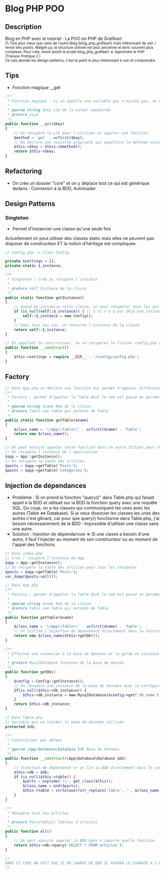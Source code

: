 # Blog PHP POO
## Description
Blog en PHP avec le tutoriel : La POO en PHP de Grafikart
<br>
<small>
/!\ Tuto plus vieux que celui de l'autre Blog (blog_php_grafikart) mais intéressant de voir / revoir des points. Malgré ça, la structure utilisée est plus ancienne et donc souvent plus complexe. Pour cela, revoir plutôt le projet blog_php_grafikart => Apprendre le PHP (Travaux Pratique 2
)
<br>
Ce tuto aborde les design patterns, c'est le point le plus intéressant à voir et comprendre.
</small>

## Tips
- Fonction magique __get
```PHP
/**
 * Fonction magique : si on appelle une variable qui n'existe pas, on utilise cette variable selon nos besoins. ATTENTION : ne pas en abuser (voir ne pas l'utiliser)
 *
 * @param string $key clé de la valeur souhaitée
 * @return void
 */
public function __get($key)
{
    // On récupère la clé pour l'utiliser et appeler une fonction
    $method = 'get' . ucfirst($key);
    // On déclare une nouvelle propriété qui appellera la méthode voulue la prochaine fois qu'on utilisera cette propriété (= utilisation de la méthode magique une seule fois)
    $this->$key = $this->$method();
    return $this->$key;
}
```
## Refactoring
- On crée un dossier "core" et on y déplace tout ce qui est générique dedans : Connexion à la BDD, Autoloader

## Design Patterns
### Singleton
- Permet d'instancier une classe qu'une seule fois

Actuellement on peut utiliser des classes static mais elles ne peuvent pas disposer de constructeur ET la notion d'héritage est compliquée.
```PHP
// Config.php -> Class Config

private $settings = [];
private static $_instance;

/**
 * Singleton : crée ou récupère l'instance
 *
 * @return self Instance de la classe
 */
public static function getInstance()
{
    // Quand on instancie cette classe, on veut récupérer tous les options del a BDD : user_name, bdd_name...
    if (is_null(self::$_instance)) { // S'il n'y a pas déjà une instance, on la crée
        self::$_instance = new Config();
    }
    // Dans tous les cas, on retourne l'instance de la classe
    return self::$_instance;
}

// En appelant le constructeur, on va récupérer le fichier config.php contenant la configuration dans un tableau
public function __construct()
{
    $this->settings = require __DIR__ . '/config/config.php';
}
```

## Factory
```PHP
// Dans App.php on déclare une fonction qui permet d'appeler différentes tables
/**
 * Factory : permet d'appeler la Table dont le nom est passé en paramètre
 *
 * @param string $name Nom de la classe
 * @return Table une table qui extends de Table
 */
public static function getTable($name)
{
    $class_name = '\\App\\Table\\' . ucfirst($name) . 'Table';
    return new $class_name();
}

// On peut ensuite appeler cette fonction dans un autre fichier pour récupérer les tables voulues et utiliser les requêtes SQL associées
// On récupère l'instance de l'application
$app = App::getInstance();
// On récupère la table des articles
$posts = $app->getTable('Posts');
$posts = $app->getTable('Categories');
```

## Injection de dépendances
- Problème : Si on prend la fonction "query()" dans Table.php qui faisait appel à la BDD et utilisait sur la BDD la fonction query avec une requête SQL. Du coup, on a les classes qui communiquent les unes avec les autres (Table <=> Database). Si je veux dissocier les classes les unes des autres c'est gênant, car pour que query() fonctionne dans Table.php, j'ai besoin nécessairement de la BDD : Impossible d'utiliser une classe sans une autre.
- Solution : Injection de dépendances => Si une classe a besoin d'une autre, il faut l'injecter au moment de son constructeur ou au moment de l'appel des fonctions.
```PHP
// Dans index.php
// Crée / récupère l'instance de App
$app = App::getInstance();
// On récupère la table des articles pour tous les récupérer
$posts = $app->getTable('Posts');
var_dump($posts->all());

// Dans App.php
/**
 * Factory : permet d'appeler la Table dont le nom est passé en paramètre
 *
 * @param string $name Nom de la classe
 * @return Table une table qui extends de Table
 */
public function getTable($name)
{
    $class_name = '\\App\\Table\\' . ucfirst($name) . 'Table';
    // On utilise l'injection de dépendance directement dans la Factory
    return new $class_name($this->getDb());
}

/**
 * Effectue une connexion à la base de données et la garde en instance de classe
 *
 * @return MysqlDatabase Instance de la base de donnée
 */
public function getDb()
{
    $config = Config::getInstance();
    // On récupère une instance de la base de données avec la configuration
    if(is_null($this->db_instance)) {
        $this->db_instance = new MysqlDatabase($config->get('db_name'), $config->get('db_user'), $config->get('db_pass'), $config->get('db_host'));
    }
    return $this->db_instance;
}

// Dans Table.php
// Variable qui va stocker le base de données utilisée
protected $db;

/**
 * Constructeur par défaut
 *
 * @param \App\Database\Database $db Base de données
 */
public function __construct(\App\Database\Database $db)
{
    // Injection de dépendance => on lie la BDD directement dans le constructeur
    $this->db = $db;
    if (is_null($this->table)) {
        $parts = explode('\\', get_class($this));
        $class_name = end($parts);
        $this->table = strtolower(str_replace('Table', '', $class_name));
    }
}

/**
 * Récupère tous les articles
 *
 * @return PostsTable[] Tableau d'articles
 */
public function all()
{
    // On peut ensuite appeler la BDD dans n'importe quelle fonction
    return $this->db->query('SELECT * FROM articles');
}

/*
DANS CE CODE ON VOIT QUE SI ON CHANGE DE BDD IL FAUDRA LE CHANGER A 2 ENDROITS UNIQUEMENT => dans App->getDb() et dans le constructeur de Table.php
*/
```